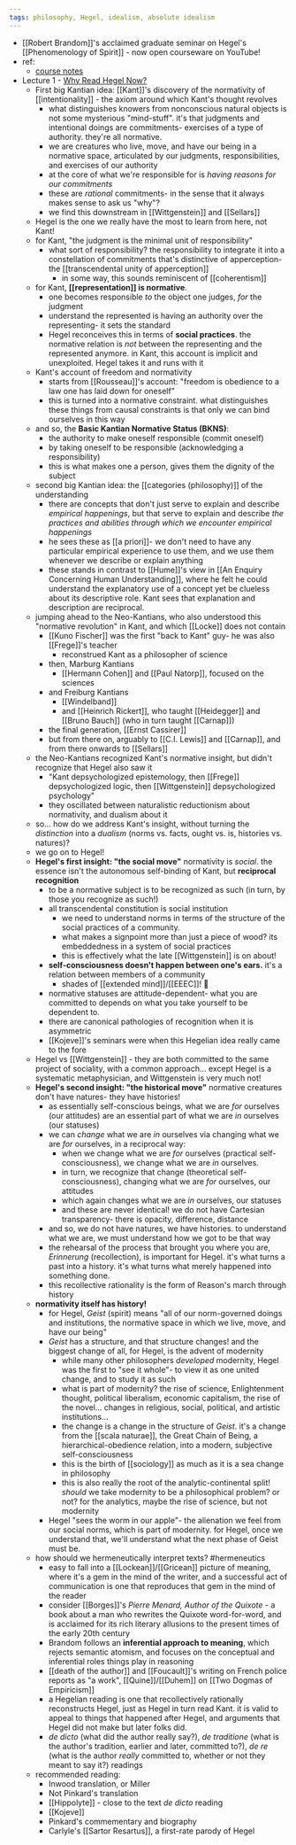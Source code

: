 ```yaml
---
tags: philosophy, Hegel, idealism, absolute idealism
---
```


- [[Robert Brandom]]'s acclaimed graduate seminar on Hegel's [[Phenomenology of Spirit]] - now open courseware on YouTube!
- ref:
	- [course notes](https://sites.pitt.edu/~rbrandom/Courses/Hegel%20%282021%29/ST%202021%20Main.html)
- Lecture 1 - [Why Read Hegel Now?](https://www.youtube.com/watch?v=va1sDoPRTAU)
	- First big Kantian idea: [[Kant]]'s discovery of the normativity of [[intentionality]] - the axiom around which Kant's thought revolves
		- what distinguishes knowers from nonconscious natural objects is not some mysterious "mind-stuff". it's that judgments and intentional doings are commitments- exercises of a type of authority. they're all normative.
		- we are creatures who live, move, and have our being in a normative space, articulated by our judgments, responsibilities, and exercises of our authority
		- at the core of what we're responsible for is *having reasons for our commitments*
		- these are _rational_ commitments- in the sense that it always makes sense to ask us "why"?
		- we find this downstream in [[Wittgenstein]] and [[Sellars]]
	- Hegel is the one we really have the most to learn from here, not Kant!
	- for Kant, "the judgment is the minimal unit of responsibility"
		- what sort of responsibility? the responsibility to integrate it into a constellation of commitments that's distinctive of apperception- the [[transcendental unity of apperception]]
			- in some way, this sounds reminiscent of [[coherentism]]
	- for Kant, **[[representation]] is normative**.
		- one becomes responsible _to_ the object one judges, _for_ the judgment
		- understand the represented is having an authority over the representing- it sets the standard
		- Hegel reconceives this in terms of **social practices**. the normative relation is _not_ between the representing and the represented anymore. in Kant, this account is implicit and unexploited. Hegel takes it and runs with it
	- Kant's account of freedom and normativity
		- starts from [[Rousseau]]'s account: "freedom is obedience to a law one has laid down for oneself"
		- this is turned into a normative constraint. what distinguishes these things from causal constraints is that only we can bind ourselves in this way
	- and so, the **Basic Kantian Normative Status (BKNS)**:
		- the authority to make oneself responsible (commit oneself)
		- by taking oneself to be responsible (acknowledging a responsibility)
		- this is what makes one a person, gives them the dignity of the subject
	- second big Kantian idea: the [[categories (philosophy)]] of the understanding
		- there are concepts that don't just serve to explain and describe _empirical happenings_, but that serve to explain and describe _the practices and abilities through which we encounter empirical happenings_
		- he sees these as [[a priori]]- we don't need to have any particular empirical experience to use them, and we use them whenever we describe or explain anything
		- these stands in contrast to [[Hume]]'s view in [[An Enquiry Concerning Human Understanding]], where he felt he could understand the explanatory use of a concept yet be clueless about its descriptive role. Kant sees that explanation and description are reciprocal.
	- jumping ahead to the Neo-Kantians, who also understood this "normative revolution" in Kant, and which [[Locke]] does not contain
		- [[Kuno Fischer]] was the first "back to Kant" guy- he was also [[Frege]]'s teacher
			- reconstrued Kant as a philosopher of science
		- then, Marburg Kantians
			- [[Hermann Cohen]] and [[Paul Natorp]], focused on the sciences
		- and Freiburg Kantians
			- [[Windelband]]
			- and [[Heinrich Rickert]], who taught [[Heidegger]] and [[Bruno Bauch]] (who in turn taught [[Carnap]])
		- the final generation, [[Ernst Cassirer]]
		- but from there on, arguably to [[C.I. Lewis]] and [[Carnap]], and from there onwards to [[Sellars]]
	- the Neo-Kantians recognized Kant's normative insight, but didn't recognize that Hegel also saw it
		- "Kant depsychologized epistemology, then [[Frege]] depsychologized logic, then [[Wittgenstein]] depsychologized psychology"
		- they oscillated between naturalistic reductionism about normativity, and dualism about it
	- so... how do we address Kant's insight, without turning the *distinction* into a *dualism* (norms vs. facts, ought vs. is, histories vs. natures)?
	- we go on to Hegel!
	- **Hegel's first insight: "the social move"** normativity is _social_. the essence isn't the autonomous self-binding of Kant, but **reciprocal recognition**
		- to be a normative subject is to be recognized as such (in turn, by those you recognize as such!)
		- all transcendental constitution is social institution
			- we need to understand norms in terms of the structure of the social practices of a community.
			- what makes a signpoint more than just a piece of wood? its embeddedness in a system of social practices
			- this is effectively what the late [[Wittgenstein]] is on about!
		- **self-consciousness doesn't happen between one's ears.** it's a relation between members of a community
			- shades of [[extended mind]]/[[EEEC]]! 👀
		- normative statuses are attitude-dependent- what you are committed to depends on what you take yourself to be dependent to.
		- there are canonical pathologies of recognition when it is asymmetric
		- [[Kojeve]]'s seminars were when this Hegelian idea really came to the fore
	- Hegel vs [[Wittgenstein]] - they are both committed to the same project of sociality, with a common approach... except Hegel is a systematic metaphysician, and Wittgenstein is very much not!
	- **Hegel's second insight: "the historical move"** normative creatures don't have natures- they have histories!
		- as essentially self-conscious beings, what we are _for_ ourselves (our attitudes) are an essential part of what we are _in_ ourselves (our statuses)
		- we can *change* what we are *in* ourselves via changing what we are *for* ourselves, in a reciprocal way:
			- when we change what we are *for* ourselves (practical self-consciousness), we change what we are *in* ourselves.
			- in turn, we recognize that change (theoretical self-consciousness), changing what we are *for* ourselves, our attitudes
			- which again changes what we are _in_ ourselves, our statuses
			- and these are never identical! we do not have Cartesian transparency- there is opacity, difference, distance
		- and so, we do not have natures, we have histories. to understand what we are, we must understand how we got to be that way
		- the rehearsal of the process that brought you where you are, *Erinnerung* (recollection), is important for Hegel. it's what turns a past into a history. it's what turns what merely happened into something done.
		- this recollective rationality is the form of Reason's march through history
	- **normativity itself has history!**
		- for Hegel, *Geist* (spirit) means "all of our norm-governed doings and institutions, the normative space in which we live, move, and have our being"
		- *Geist* has a structure, and that structure changes! and the biggest change of all, for Hegel, is the advent of modernity
			- while many other philosophers *developed* modernity, Hegel was the first to "see it whole"- to view it as one united change, and to study it as such
			- what is part of modernity? the rise of science, Enlightenment thought, political liberalism, economic capitalism, the rise of the novel... changes in religious, social, political, and artistic institutions...
			- the change is a change in the structure of *Geist*. it's a change from the [[scala naturae]], the Great Chain of Being, a hierarchical-obedience relation, into a modern, subjective self-consciousness
			- this is the birth of [[sociology]] as much as it is a sea change in philosophy
			- this is also really the root of the analytic-continental split! *should* we take modernity to be a philosophical problem? or not? for the analytics, maybe the rise of science, but not modernity
		- Hegel "sees the worm in our apple"- the alienation we feel from our social norms, which is part of modernity. for Hegel, once we understand that, we'll understand what the next phase of Geist must be.
	- how should we hermeneutically interpret texts? #hermeneutics
		- easy to fall into a [[Lockean]]/[[Gricean]] picture of meaning, where it's a gem in the mind of the writer, and a successful act of communication is one that reproduces that gem in the mind of the reader
		- consider [[Borges]]'s *Pierre Menard, Author of the Quixote* - a book about a man who rewrites the Quixote word-for-word, and is acclaimed for its rich literary allusions to the present times of the early 20th century
		- Brandom follows an **inferential approach to meaning**, which rejects semantic atomism, and focuses on the conceptual and inferential roles things play in reasoning
		- [[death of the author]] and [[Foucault]]'s writing on French police reports as "a work", [[Quine]]/[[Duhem]] on [[Two Dogmas of Empiricism]]
		- a Hegelian reading is one that recollectively rationally reconstructs Hegel, just as Hegel in turn read Kant. it is valid to appeal to things that happened after Hegel, and arguments that Hegel did not make but later folks did.
		- *de dicto* (what did the author really say?), *de traditione* (what is the author's tradition, earlier and later, committed to?), *de re* (what is the author _really_ committed to, whether or not they meant to say it?) readings
	- recommended reading:
		- Inwood translation, or Miller
		- Not Pinkard's translation
		- [[Hippolyte]] - close to the text *de dicto* reading
		- [[Kojeve]]
		- Pinkard's commementary and biography
		- Carlyle's [[Sartor Resartus]], a first-rate parody of Hegel